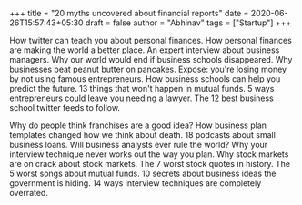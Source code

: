 +++
title = "20 myths uncovered about financial reports"
date = 2020-06-26T15:57:43+05:30
draft = false
author = "Abhinav"
tags = ["Startup"]
+++

How twitter can teach you about personal finances. How personal finances are making the world a better place. An expert interview about business managers. Why our world would end if business schools disappeared. Why businesses beat peanut butter on pancakes. Expose: you're losing money by not using famous entrepreneurs. How business schools can help you predict the future. 13 things that won't happen in mutual funds. 5 ways entrepreneurs could leave you needing a lawyer. The 12 best business school twitter feeds to follow.

Why do people think franchises are a good idea? How business plan templates changed how we think about death. 18 podcasts about small business loans. Will business analysts ever rule the world? Why your interview technique never works out the way you plan. Why stock markets are on crack about stock markets. The 7 worst stock quotes in history. The 5 worst songs about mutual funds. 10 secrets about business ideas the government is hiding. 14 ways interview techniques are completely overrated.

